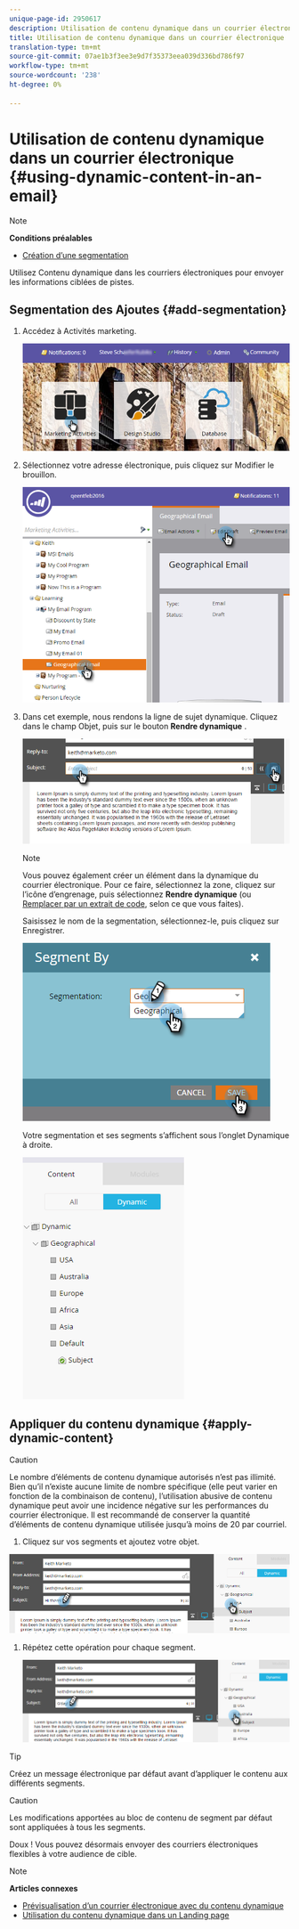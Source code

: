 ```yaml
---
unique-page-id: 2950617
description: Utilisation de contenu dynamique dans un courrier électronique - Documents marketing - Documentation du produit
title: Utilisation de contenu dynamique dans un courrier électronique
translation-type: tm+mt
source-git-commit: 07ae1b3f3ee3e9d7f35373eea039d336bd786f97
workflow-type: tm+mt
source-wordcount: '238'
ht-degree: 0%

---
```



# Utilisation de contenu dynamique dans un courrier électronique {#using-dynamic-content-in-an-email}

>[!NOTE]
>
>**Conditions préalables**
>
>* [Création d’une segmentation](../../../../product-docs/personalization/segmentation-and-snippets/segmentation/create-a-segmentation.md)

>



Utilisez Contenu dynamique dans les courriers électroniques pour envoyer les informations ciblées de pistes.

## Segmentation des Ajoutes {#add-segmentation}

1. Accédez à Activités marketing.

   ![](assets/login-marketing-activities.png)

1. Sélectionnez votre adresse électronique, puis cliquez sur Modifier le brouillon.

   ![](assets/1.2.png)

1. Dans cet exemple, nous rendons la ligne de sujet dynamique. Cliquez dans le champ Objet, puis sur le bouton **Rendre dynamique** .

   ![](assets/1.3.png)

   >[!NOTE]
   >
   >Vous pouvez également créer un élément dans la dynamique du courrier électronique. Pour ce faire, sélectionnez la zone, cliquez sur l’icône d’engrenage, puis sélectionnez **Rendre dynamique** (ou [Remplacer par un extrait de code](../../../../product-docs/personalization/segmentation-and-snippets/snippets/create-a-snippet.md), selon ce que vous faites).

   Saisissez le nom de la segmentation, sélectionnez-le, puis cliquez sur Enregistrer.

   ![](assets/1.4.png)

   Votre segmentation et ses segments s’affichent sous l’onglet Dynamique à droite.

   ![](assets/1.5.png)

## Appliquer du contenu dynamique {#apply-dynamic-content}

>[!CAUTION]
>
>Le nombre d’éléments de contenu dynamique autorisés n’est pas illimité. Bien qu’il n’existe aucune limite de nombre spécifique (elle peut varier en fonction de la combinaison de contenu), l’utilisation abusive de contenu dynamique peut avoir une incidence négative sur les performances du courrier électronique. Il est recommandé de conserver la quantité d’éléments de contenu dynamique utilisée jusqu’à moins de 20 par courriel.

1. Cliquez sur vos segments et ajoutez votre objet.

![](assets/2.1.png)

1. Répétez cette opération pour chaque segment.

   ![](assets/2.2.png)

>[!TIP]
>
>Créez un message électronique par défaut avant d’appliquer le contenu aux différents segments.

>[!CAUTION]
>
>Les modifications apportées au bloc de contenu de segment par défaut sont appliquées à tous les segments.

Doux ! Vous pouvez désormais envoyer des courriers électroniques flexibles à votre audience de cible.

>[!NOTE]
>
>**Articles connexes**
>
>* [Prévisualisation d’un courrier électronique avec du contenu dynamique](preview-an-email-with-dynamic-content.md)
>* [Utilisation du contenu dynamique dans un Landing page](../../../../product-docs/demand-generation/landing-pages/free-form-landing-pages/use-dynamic-content-in-a-free-form-landing-page.md)

>



